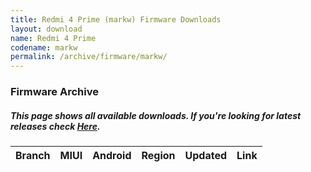 ```yaml
---
title: Redmi 4 Prime (markw) Firmware Downloads
layout: download
name: Redmi 4 Prime
codename: markw
permalink: /archive/firmware/markw/
---
```


### Firmware Archive
##### This page shows all available downloads. If you're looking for latest releases check [Here](/firmware/markw/).

<div class="table-responsive-md" id="table-wrapper">
<table id="firmware" class="compact table table-striped table-hover table-sm">
    <thead class="thead-dark">
        <tr>
            <th>Branch</th>
            <th>MIUI</th>
            <th>Android</th>
            <th>Region</th>
            <th>Updated</th>
            <th>Link</th>
        </tr>
    </thead>
    <script>loadFirmwareDownloads('markw', 'full')</script>
</table>
</div>
